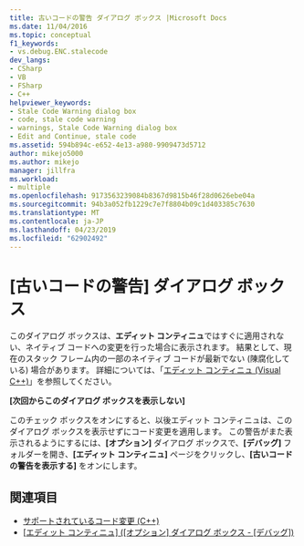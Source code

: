 ```yaml
---
title: 古いコードの警告 ダイアログ ボックス |Microsoft Docs
ms.date: 11/04/2016
ms.topic: conceptual
f1_keywords:
- vs.debug.ENC.stalecode
dev_langs:
- CSharp
- VB
- FSharp
- C++
helpviewer_keywords:
- Stale Code Warning dialog box
- code, stale code warning
- warnings, Stale Code Warning dialog box
- Edit and Continue, stale code
ms.assetid: 594b894c-e652-4e13-a980-9909473d5712
author: mikejo5000
ms.author: mikejo
manager: jillfra
ms.workload:
- multiple
ms.openlocfilehash: 9173563239084b8367d9815b46f28d0626ebe04a
ms.sourcegitcommit: 94b3a052fb1229c7e7f8804b09c1d403385c7630
ms.translationtype: MT
ms.contentlocale: ja-JP
ms.lasthandoff: 04/23/2019
ms.locfileid: "62902492"
---
```

# <a name="stale-code-warning-dialog-box"></a>[古いコードの警告] ダイアログ ボックス

このダイアログ ボックスは、**エディット コンティニュ**ではすぐに適用されない、ネイティブ コードへの変更を行った場合に表示されます。 結果として、現在のスタック フレーム内の一部のネイティブ コードが最新でない (陳腐化している) 場合があります。 詳細については、「[エディット コンティニュ (Visual C++)](edit-and-continue-visual-cpp.md)」を参照してください。

**[次回からこのダイアログ ボックスを表示しない]**

このチェック ボックスをオンにすると、以後エディット コンティニュは、このダイアログ ボックスを表示せずにコード変更を適用します。 この警告がまた表示されるようにするには、**[オプション]** ダイアログ ボックスで、**[デバッグ]** フォルダーを開き、**[エディット コンティニュ]** ページをクリックし、**[古いコードの警告を表示する]** をオンにします。

## <a name="see-also"></a>関連項目

- [サポートされているコード変更 (C++)](supported-code-changes-cpp.md)
- [[エディット コンティニュ] ([オプション] ダイアログ ボックス - [デバッグ])](edit-and-continue.md)